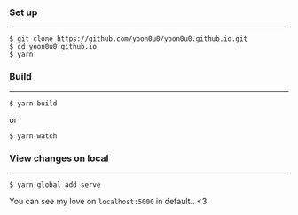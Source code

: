 ### Set up
***
```
$ git clone https://github.com/yoon0u0/yoon0u0.github.io.git
$ cd yoon0u0.github.io
$ yarn
```

### Build
***
```
$ yarn build
```
or
```
$ yarn watch
```

### View changes on local
***
```
$ yarn global add serve
```
You can see my love on `localhost:5000` in default.. <3
